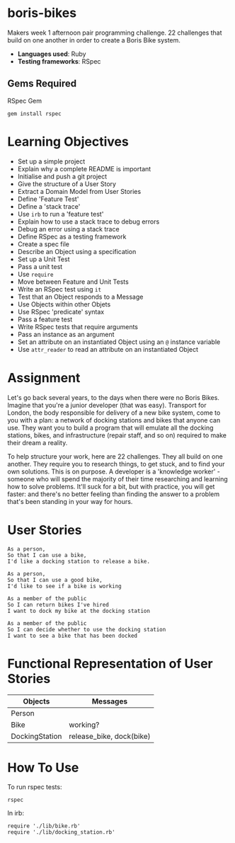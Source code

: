 # boris-bikes
Makers week 1 afternoon pair programming challenge. 22 challenges that build on one another in order to create a Boris Bike system.

* **Languages used**: Ruby
* **Testing frameworks**: RSpec

## Gems Required

RSpec Gem
```
gem install rspec
```

# Learning Objectives

* Set up a simple project
* Explain why a complete README is important
* Initialise and push a git project
* Give the structure of a User Story
* Extract a Domain Model from User Stories
* Define 'Feature Test'
* Define a 'stack trace'
* Use `irb` to run a 'feature test'
* Explain how to use a stack trace to debug errors
* Debug an error using a stack trace
* Define RSpec as a testing framework
* Create a spec file
* Describe an Object using a specification
* Set up a Unit Test
* Pass a unit test
* Use `require`
* Move between Feature and Unit Tests
* Write an RSpec test using `it`
* Test that an Object responds to a Message
* Use Objects within other Objets
* Use RSpec 'predicate' syntax
* Pass a feature test
* Write RSpec tests that require arguments
* Pass an instance as an argument
* Set an attribute on an instantiated Object using an `@` instance variable
* Use `attr_reader` to read an attribute on an instantiated Object




# Assignment

Let's go back several years, to the days when there were no Boris Bikes. Imagine that you're a junior developer (that was easy). Transport for London, the body responsible for delivery of a new bike system, come to you with a plan: a network of docking stations and bikes that anyone can use. They want you to build a program that will emulate all the docking stations, bikes, and infrastructure (repair staff, and so on) required to make their dream a reality.

To help structure your work, here are 22 challenges. They all build on one another. They require you to research things, to get stuck, and to find your own solutions. This is on purpose. A developer is a 'knowledge worker' - someone who will spend the majority of their time researching and learning how to solve problems. It'll suck for a bit, but with practice, you will get faster: and there's no better feeling than finding the answer to a problem that's been standing in your way for hours.

# User Stories

```
As a person,
So that I can use a bike,
I'd like a docking station to release a bike.

As a person,
So that I can use a good bike,
I'd like to see if a bike is working
```

```
As a member of the public
So I can return bikes I've hired
I want to dock my bike at the docking station

As a member of the public
So I can decide whether to use the docking station
I want to see a bike that has been docked
```

# Functional Representation of User Stories
Objects  | Messages
------------- | -------------
Person |
Bike  | working?
DockingStation | release_bike, dock(bike)


# How To Use

To run rspec tests:
```
rspec
```

In irb:
```irb
require './lib/bike.rb'
require './lib/docking_station.rb'
```


